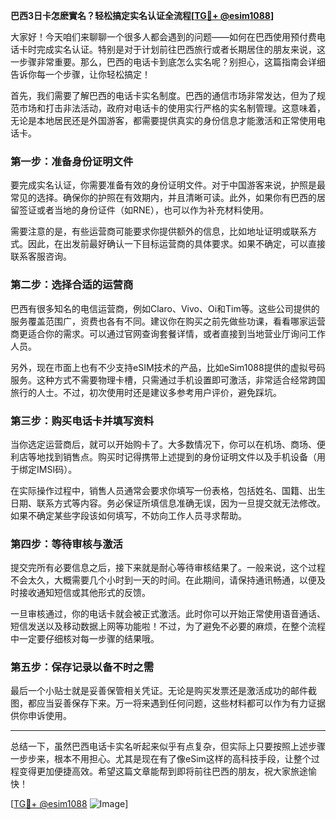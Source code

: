 **巴西3日卡怎麽實名？轻松搞定实名认证全流程[[TG💪+ @esim1088](https://t.me/s/esim1088)]**

大家好！今天咱们来聊聊一个很多人都会遇到的问题——如何在巴西使用预付费电话卡时完成实名认证。特别是对于计划前往巴西旅行或者长期居住的朋友来说，这一步骤非常重要。那么，巴西的电话卡到底怎么实名呢？别担心，这篇指南会详细告诉你每一个步骤，让你轻松搞定！

首先，我们需要了解巴西的电话卡实名制度。巴西的通信市场非常发达，但为了规范市场和打击非法活动，政府对电话卡的使用实行严格的实名制管理。这意味着，无论是本地居民还是外国游客，都需要提供真实的身份信息才能激活和正常使用电话卡。

### **第一步：准备身份证明文件**

要完成实名认证，你需要准备有效的身份证明文件。对于中国游客来说，护照是最常见的选择。确保你的护照在有效期内，并且清晰可读。此外，如果你有巴西的居留签证或者当地的身份证件（如RNE），也可以作为补充材料使用。

需要注意的是，有些运营商可能要求你提供额外的信息，比如地址证明或联系方式。因此，在出发前最好确认一下目标运营商的具体要求。如果不确定，可以直接联系客服咨询。

### **第二步：选择合适的运营商**

巴西有很多知名的电信运营商，例如Claro、Vivo、Oi和Tim等。这些公司提供的服务覆盖范围广，资费也各有不同。建议你在购买之前先做些功课，看看哪家运营商更适合你的需求。可以通过官网查询套餐详情，或者直接到当地营业厅询问工作人员。

另外，现在市面上也有不少支持eSIM技术的产品，比如eSim1088提供的虚拟号码服务。这种方式不需要物理卡槽，只需通过手机设置即可激活，非常适合经常跨国旅行的人士。不过，初次使用时还是建议多参考用户评价，避免踩坑。

### **第三步：购买电话卡并填写资料**

当你选定运营商后，就可以开始购卡了。大多数情况下，你可以在机场、商场、便利店等地找到销售点。购买时记得携带上述提到的身份证明文件以及手机设备（用于绑定IMSI码）。

在实际操作过程中，销售人员通常会要求你填写一份表格，包括姓名、国籍、出生日期、联系方式等内容。务必保证所填信息准确无误，因为一旦提交就无法修改。如果不确定某些字段该如何填写，不妨向工作人员寻求帮助。

### **第四步：等待审核与激活**

提交完所有必要信息之后，接下来就是耐心等待审核结果了。一般来说，这个过程不会太久，大概需要几个小时到一天的时间。在此期间，请保持通讯畅通，以便及时接收通知短信或其他形式的反馈。

一旦审核通过，你的电话卡就会被正式激活。此时你可以开始正常使用语音通话、短信发送以及移动数据上网等功能啦！不过，为了避免不必要的麻烦，在整个流程中一定要仔细核对每一步骤的结果哦。

### **第五步：保存记录以备不时之需**

最后一个小贴士就是妥善保管相关凭证。无论是购买发票还是激活成功的邮件截图，都应当妥善保存下来。万一将来遇到任何问题，这些材料都可以作为有力证据供你申诉使用。

---

总结一下，虽然巴西电话卡实名听起来似乎有点复杂，但实际上只要按照上述步骤一步步来，根本不用担心。尤其是现在有了像eSim这样的高科技手段，让整个过程变得更加便捷高效。希望这篇文章能帮到即将前往巴西的朋友，祝大家旅途愉快！

[[TG💪+ @esim1088](https://t.me/s/esim1088) ![Image](https://i.postimg.cc/4NQfJmqS/Snipaste-2025-05-13-00-14-12.png)]